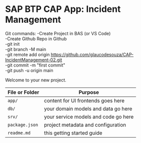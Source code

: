 # SAP BTP CAP App: Incident Management

Git commands:
-Create Project in BAS (or VS Code)  
-Create Github Repo in Github  
-git init  
-git branch -M main  
-git remote add origin https://github.com/glaucodesouza/CAP-IncidentManagement-02.git  
-git commit -m "first commit"  
-git push -u origin main  

Welcome to your new project.

File or Folder | Purpose
---------|----------
`app/` | content for UI frontends goes here
`db/` | your domain models and data go here
`srv/` | your service models and code go here
`package.json` | project metadata and configuration
`readme.md` | this getting started guide

